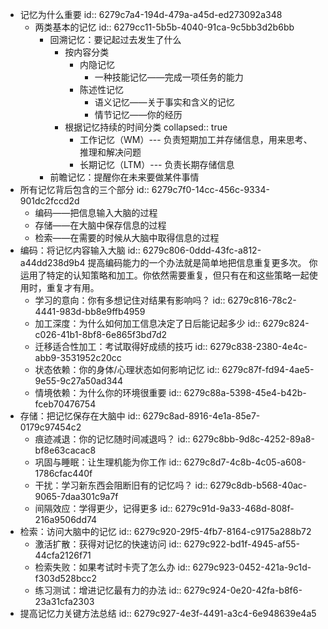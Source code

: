 - 记忆为什么重要
  id:: 6279c7a4-194d-479a-a45d-ed273092a348
	- 两类基本的记忆
	  id:: 6279cc11-5b5b-4040-91ca-9c5bb3d2b6bb
		- 回溯记忆：要记起过去发生了什么
			- 按内容分类
				- 内隐记忆
					- 一种技能记忆——完成一项任务的能力
				- 陈述性记忆
					- 语义记忆——关于事实和含义的记忆
					- 情节记忆——你的经历
			- 根据记忆持续的时间分类
			  collapsed:: true
				- 工作记忆（WM）--- 负责短期加工并存储信息，用来思考、推理和解决问题
				- 长期记忆（LTM）--- 负责长期存储信息
		- 前瞻记忆：提醒你在未来要做某件事情
- 所有记忆背后包含的三个部分
  id:: 6279c7f0-14cc-456c-9334-901dc2fccd2d
	- 编码——把信息输入大脑的过程
	- 存储——在大脑中保存信息的过程
	- 检索——在需要的时候从大脑中取得信息的过程
- 编码：将记忆内容输入大脑
  id:: 6279c806-0ddd-43fc-a812-a44dd238d9b4
  提高编码能力的一个办法就是简单地把信息重复更多次。
  你运用了特定的认知策略和加工。你依然需要重复，但只有在和这些策略一起使用时，重复才有用。
	- 学习的意向：你有多想记住对结果有影响吗？
	  id:: 6279c816-78c2-4441-983d-bb8e9ffb4959
	- 加工深度：为什么如何加工信息决定了日后能记起多少
	  id:: 6279c824-c026-41b1-8bf8-6e865f3bd7d2
	- 迁移适合性加工：考试取得好成绩的技巧
	  id:: 6279c838-2380-4e4c-abb9-3531952c20cc
	- 状态依赖：你的身体/心理状态如何影响记忆
	  id:: 6279c87f-fd94-4ae5-9e55-9c27a50ad344
	- 情境依赖：为什么你的环境很重要
	  id:: 6279c88a-5398-45e4-b42b-fceb70476754
- 存储：把记忆保存在大脑中
  id:: 6279c8ad-8916-4e1a-85e7-0179c97454c2
	- 痕迹减退：你的记忆随时间减退吗？
	  id:: 6279c8bb-9d8c-4252-89a8-bf8e63cacac8
	- 巩固与睡眠：让生理机能为你工作
	  id:: 6279c8d7-4c8b-4c05-a608-1786cfac440f
	- 干扰：学习新东西会阻断旧有的记忆吗？
	  id:: 6279c8db-b568-40ac-9065-7daa301c9a7f
	- 间隔效应：学得更少，记得更多
	  id:: 6279c91d-9a33-468d-808f-216a9506dd74
- 检索：访问大脑中的记忆
  id:: 6279c920-29f5-4fb7-8164-c9175a288b72
	- 激活扩散：获得对记忆的快速访问
	  id:: 6279c922-bd1f-4945-af55-44cfa2126f71
	- 检索失败：如果考试时卡壳了怎么办
	  id:: 6279c923-0452-421a-9c1d-f303d528bcc2
	- 练习测试：增进记忆最有力的办法
	  id:: 6279c924-0e20-42fa-b8f6-23a31cfa2303
- 提高记忆力关键方法总结
  id:: 6279c927-4e3f-4491-a3c4-6e948639e4a5